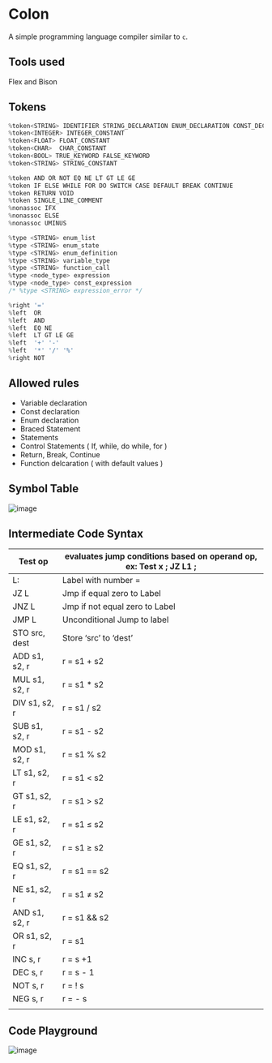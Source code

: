 # Colon
A simple programming language compiler similar to `c`. 

## Tools used

Flex and Bison

## Tokens

```c
%token<STRING> IDENTIFIER STRING_DECLARATION ENUM_DECLARATION CONST_DECLARATION BOOL_DECLARATION CHAR_DECLARATION FLOAT_DECLARATION INT_DECLARATION PRINT
%token<INTEGER> INTEGER_CONSTANT
%token<FLOAT> FLOAT_CONSTANT
%token<CHAR>  CHAR_CONSTANT
%token<BOOL> TRUE_KEYWORD FALSE_KEYWORD
%token<STRING> STRING_CONSTANT

%token AND OR NOT EQ NE LT GT LE GE
%token IF ELSE WHILE FOR DO SWITCH CASE DEFAULT BREAK CONTINUE
%token RETURN VOID 
%token SINGLE_LINE_COMMENT 
%nonassoc IFX
%nonassoc ELSE
%nonassoc UMINUS

%type <STRING> enum_list
%type <STRING> enum_state
%type <STRING> enum_definition
%type <STRING> variable_type
%type <STRING> function_call
%type <node_type> expression
%type <node_type> const_expression
/* %type <STRING> expression_error */

%right '='
%left  OR
%left  AND
%left  EQ NE
%left  LT GT LE GE
%left  '+' '-'
%left  '*' '/' '%'
%right NOT
```

## Allowed rules

- Variable declaration
- Const declaration
- Enum declaration
- Braced Statement
- Statements
- Control Statements ( If, while, do while, for )
- Return, Break, Continue
- Function delcaration ( with default values )

## Symbol Table

![image](https://github.com/AhmadJamal01/Colon/assets/65499354/4f1672d7-6f0b-4b75-95f6-8d7ba44354fa)

## Intermediate Code Syntax

| Test op | evaluates jump conditions based on operand op, ex: Test x ; JZ L1 ; |
| --- | --- |
| L<num>: | Label with number = <num> |
| JZ L<num> | Jmp if equal zero to Label |
| JNZ L<num> | Jmp if not equal zero to Label |
| JMP L<num> | Unconditional Jump to label |
| STO src, dest | Store ‘src’ to ‘dest’ |
| ADD s1, s2, r | r = s1 + s2 |
| MUL s1, s2, r | r = s1 * s2 |
| DIV s1, s2, r | r = s1 / s2 |
| SUB s1, s2, r | r = s1 - s2 |
| MOD s1, s2, r | r = s1 % s2 |
| LT s1, s2, r | r = s1 < s2 |
| GT s1, s2, r | r = s1 > s2 |
| LE s1, s2, r | r = s1 ≤ s2 |
| GE s1, s2, r | r = s1 ≥ s2 |
| EQ s1, s2, r | r = s1 == s2 |
| NE s1, s2, r | r = s1 ≠ s2 |
| AND s1, s2, r | r = s1 && s2 |
| OR s1, s2, r | r = s1 || s2 |
| INC s, r | r = s +1 |
| DEC s, r | r = s - 1 |
| NOT s, r | r = ! s |
| NEG s, r | r = - s |
|  |  |


## Code Playground
![image](https://github.com/AhmadJamal01/Colon/assets/65499354/02f9b9f5-6608-4633-aaca-399b455b14cc)


